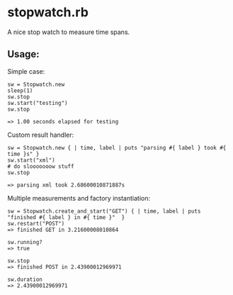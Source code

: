 stopwatch.rb
============

A nice stop watch to measure time spans.

Usage:
------

Simple case:

    sw = Stopwatch.new
    sleep(1)
    sw.stop
    sw.start("testing")
    sw.stop
    
    => 1.00 seconds elapsed for testing 


Custom result handler:
  
    sw = Stopwatch.new { | time, label | puts "parsing #{ label } took #{ time }s" }
    sw.start("xml")
    # do slooooooow stuff
    sw.stop
    
    => parsing xml took 2.68600010871887s


Multiple measurements and factory instantiation:

    sw = Stopwatch.create_and_start("GET") { | time, label | puts "finished #{ label } in #{ time }"  } 
    sw.restart("POST")
    => finished GET in 3.21600008010864
      
    sw.running?
    => true
    
    sw.stop
    => finished POST in 2.43900012969971
    
    sw.duration
    => 2.43900012969971

